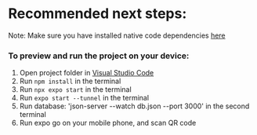 # Recommended next steps:
Note: Make sure you have installed native code dependencies [here](https://reactnative.dev/docs/environment-setup#installing-dependencies)

### To preview and run the project on your device:
1. Open project folder in <u>Visual Studio Code</u>
2. Run  `npm install`  in the terminal
3. Run  `npx expo start`  in the terminal
4. Run  `expo start --tunnel` in the terminal
5. Run database: 'json-server --watch db.json --port 3000' in the second terminal
6. Run expo go on your mobile phone, and scan QR code
